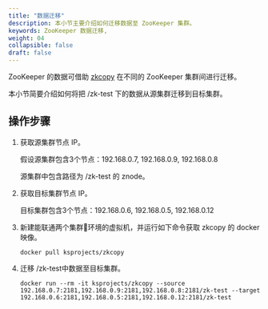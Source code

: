 ```yaml
---
title: "数据迁移"
description: 本小节主要介绍如何迁移数据至 ZooKeeper 集群。 
keywords: ZooKeeper 数据迁移,
weight: 04
collapsible: false
draft: false
---
```



ZooKeeper 的数据可借助 [zkcopy](https://github.com/ksprojects/zkcopy)  在不同的 ZooKeeper 集群间进行迁移。

本小节简要介绍如何将把 /zk-test 下的数据从源集群迁移到目标集群。

## 操作步骤

1. 获取源集群节点 IP。

   假设源集群包含3个节点：192.168.0.7, 192.168.0.9, 192.168.0.8

   源集群中包含路径为 /zk-test 的 znode。

2. 获取目标集群节点 IP。

   目标集群包含3个节点：192.168.0.6, 192.168.0.5, 192.168.0.12

3. 新建能联通两个集群环境的虚拟机，并运行如下命令获取 zkcopy 的 docker 映像。

   ```shell
   docker pull ksprojects/zkcopy
   ```

4. 迁移 /zk-test中数据至目标集群。

   ```shell
   docker run --rm -it ksprojects/zkcopy --source 192.168.0.7:2181,192.168.0.9:2181,192.168.0.8:2181/zk-test --target 192.168.0.6:2181,192.168.0.5:2181,192.168.0.12:2181/zk-test
   ```
